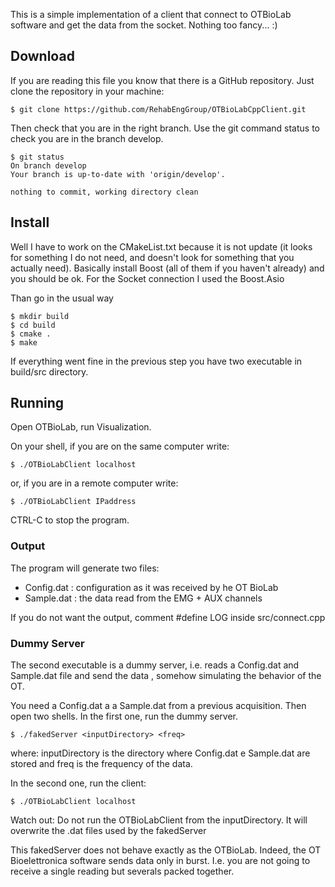 This is a simple implementation of a client that connect to OTBioLab software and get the data from the socket. 
Nothing too fancy... :) 

## Download ##
If you are reading this file you know that there is a GitHub repository.  Just clone the repository in your machine:
```
$ git clone https://github.com/RehabEngGroup/OTBioLabCppClient.git
```
Then check that you are in the right branch. Use the git command status to check you are in the branch develop.
```
$ git status
On branch develop
Your branch is up-to-date with 'origin/develop'.

nothing to commit, working directory clean
```

## Install ##
Well I have to work on the CMakeList.txt because it is not update (it looks for something I do not need, and doesn't look for something that you actually need). Basically install Boost (all of them if you haven't already) and you should be ok. For the Socket connection I used the Boost.Asio

Than go in the usual way 
```
$ mkdir build
$ cd build
$ cmake .
$ make 
```
If everything went fine in the previous step you have two executable in build/src directory.

## Running ##

Open OTBioLab, run Visualization.

On your shell, if you are on the same computer write:
```
$ ./OTBioLabClient localhost
```
or, if you are in a remote computer write:
```
$ ./OTBioLabClient IPaddress
```

CTRL-C to stop the program.

### Output ###

The program will generate two files:

* Config.dat : configuration as it was received by he OT BioLab
* Sample.dat : the data read from the EMG + AUX channels

If you do not want the output, comment #define LOG inside src/connect.cpp


### Dummy Server ###
The second executable is a dummy server, i.e. reads a Config.dat and Sample.dat file and send the data  , somehow simulating the behavior of the OT.

You need a Config.dat a a Sample.dat from a previous acquisition. Then open two shells.
In the first one, run the dummy server. 
```
$ ./fakedServer <inputDirectory> <freq>
```
where: inputDirectory is the directory where Config.dat e Sample.dat are stored and freq is the frequency of the data.

In the second one, run the client:
```
$ ./OTBioLabClient localhost
```

Watch out: Do not run the OTBioLabClient from the inputDirectory. It will overwrite the .dat files used by the fakedServer

This fakedServer does not behave exactly as the OTBioLab. Indeed, the OT Bioelettronica software sends data only in burst. I.e. you are not going to receive a single reading but severals packed together.













